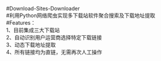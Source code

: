 #Download-Sites-Downloader  
#利用Python网络爬虫实现多下载站软件聚合搜索及下载地址提取  
#Features：  
1、目前集成三大下载站  
2、自动识别用户运营商选择特定下载链接  
3、动态下载地址提取  
4、所有链接均为直链，无需再次人工操作  
